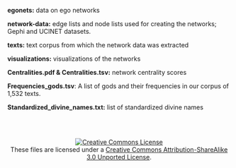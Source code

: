 <b>egonets:</b> data on ego networks

<b>network-data:</b> edge lists and node lists used for creating the networks; Gephi and UCINET datasets.

<b>texts:</b> text corpus from which the network data was extracted

<b>visualizations:</b> visualizations of the networks

<b>Centralities.pdf & Centralities.tsv:</b> network centrality scores

<b>Frequencies_gods.tsv</b>: A list of gods and their frequencies in our corpus of 1,532 texts.

<b>Standardized_divine_names.txt:</b> list of standardized divine names

<br><br>

<p align="center">
<a rel="license" href="http://creativecommons.org/licenses/by-sa/3.0/"><img alt="Creative Commons License" style="border-width:0" src="https://i.creativecommons.org/l/by-sa/3.0/88x31.png" /></a><br />These files are licensed under a <a rel="license" href="http://creativecommons.org/licenses/by-sa/3.0/">Creative Commons Attribution-ShareAlike 3.0 Unported License</a>.</p>
